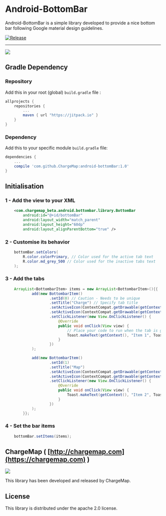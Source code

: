 # Android-BottomBar

Android-BottomBar is a simple library developed to provide a nice bottom bar following Google material design guidelines.

[![Release](https://jitpack.io/v/User/Repo.svg)](https://jitpack.io/v/ChargeMap/android-bottomBar.svg)

---
![](https://github.com/ChargeMap/android-bottomBar/blob/master/art/demo.gif)

## Gradle Dependency

### Repository

Add this in your root (global) `build.gradle` file :

```gradle
allprojects {
	repositories {
		...
		maven { url "https://jitpack.io" }
	}
}
```

### Dependency

Add this to your specific module `build.gradle` file:

```gradle
dependencies {
	...
	compile 'com.github.ChargeMap:android-bottomBar:1.0'
}
```

## Initialisation

### 1 -  Add the view to your XML


```xml
    <com.chargemap_beta.android.bottombar.library.BottomBar
        android:id="@+id/bottomBar"
        android:layout_width="match_parent"
        android:layout_height="60dp"
        android:layout_alignParentBottom="true" />
```

### 2 -  Customise its behavior


```java
    bottomBar.setColors(
    	R.color.colorPrimary, // Color used for the active tab text
    	R.color.md_grey_500 // Color used for the inactive tabs text
    ); 
```

### 3 -  Add the tabs

```java
    ArrayList<BottombarItem> items = new ArrayList<BottombarItem>(){{
            add(new BottombarItem()
                    .setId(0) // Caution - Needs to be unique
                    .setTitle("Charge") // Specify tab title
                    .setActiveIcon(ContextCompat.getDrawable(getContext(), R.drawable.ic_check_dark)) // Active icon drawable
                    .setActiveIcon(ContextCompat.getDrawable(getContext(), R.drawable.ic_check_dark_disabled)) // Inactive icon drawable
                    .setClickListener(new View.OnClickListener() {
                        @Override
                        public void onClick(View view) {
                        	// Place your code to run when the tab is getting active
                            Toast.makeText(getContext(), "Item 1", Toast.LENGTH_LONG).show();
                        }
                    })
            );

            add(new BottombarItem()
                    .setId(1)
                    .setTitle("Map")
                    .setActiveIcon(ContextCompat.getDrawable(getContext(), R.drawable.ic_check_dark))
                    .setActiveIcon(ContextCompat.getDrawable(getContext(), R.drawable.ic_check_dark_disabled))
                    .setClickListener(new View.OnClickListener() {
                        @Override
                        public void onClick(View view) {
                            Toast.makeText(getContext(), "Item 2", Toast.LENGTH_LONG).show();
                        }
                    })
            );
        }};
```

### 4 -  Set the bar items

```java
   	bottomBar.setItems(items);
```

## ChargeMap ( [http://chargemap.com](https://chargemap.com) )

<img src="https://chargemap.com/img/logo.png" />

 This library has been developed and released by ChargeMap.

## License

This library is distributed under the apache 2.0 license.